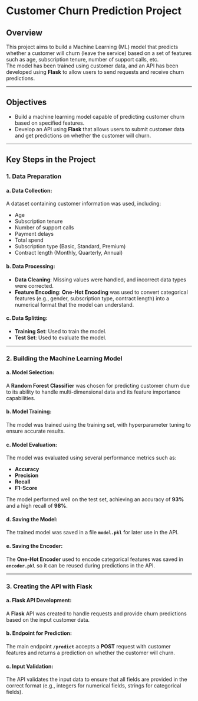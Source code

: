 


# **Customer Churn Prediction Project**

## **Overview**
This project aims to build a Machine Learning (ML) model that predicts whether a customer will churn (leave the service) based on a set of features such as age, subscription tenure, number of support calls, etc.  
The model has been trained using customer data, and an API has been developed using **Flask** to allow users to send requests and receive churn predictions.

---

## **Objectives**
- Build a machine learning model capable of predicting customer churn based on specified features.
- Develop an API using **Flask** that allows users to submit customer data and get predictions on whether the customer will churn.

---

## **Key Steps in the Project**

### **1. Data Preparation**

#### **a. Data Collection:**
A dataset containing customer information was used, including:
- Age
- Subscription tenure
- Number of support calls
- Payment delays
- Total spend
- Subscription type (Basic, Standard, Premium)
- Contract length (Monthly, Quarterly, Annual)

#### **b. Data Processing:**
- **Data Cleaning**: Missing values were handled, and incorrect data types were corrected.
- **Feature Encoding**: **One-Hot Encoding** was used to convert categorical features (e.g., gender, subscription type, contract length) into a numerical format that the model can understand.

#### **c. Data Splitting:**
- **Training Set**: Used to train the model.
- **Test Set**: Used to evaluate the model.

---

### **2. Building the Machine Learning Model**

#### **a. Model Selection:**
A **Random Forest Classifier** was chosen for predicting customer churn due to its ability to handle multi-dimensional data and its feature importance capabilities.

#### **b. Model Training:**
The model was trained using the training set, with hyperparameter tuning to ensure accurate results.

#### **c. Model Evaluation:**
The model was evaluated using several performance metrics such as:
- **Accuracy**
- **Precision**
- **Recall**
- **F1-Score**

The model performed well on the test set, achieving an accuracy of **93%** and a high recall of **98%**.

#### **d. Saving the Model:**
The trained model was saved in a file **`model.pkl`** for later use in the API.

#### **e. Saving the Encoder:**
The **One-Hot Encoder** used to encode categorical features was saved in **`encoder.pkl`** so it can be reused during predictions in the API.

---

### **3. Creating the API with Flask**

#### **a. Flask API Development:**
A **Flask** API was created to handle requests and provide churn predictions based on the input customer data.

#### **b. Endpoint for Prediction:**
The main endpoint **`/predict`** accepts a **POST** request with customer features and returns a prediction on whether the customer will churn.

#### **c. Input Validation:**
The API validates the input data to ensure that all fields are provided in the correct format (e.g., integers for numerical fields, strings for categorical fields).

